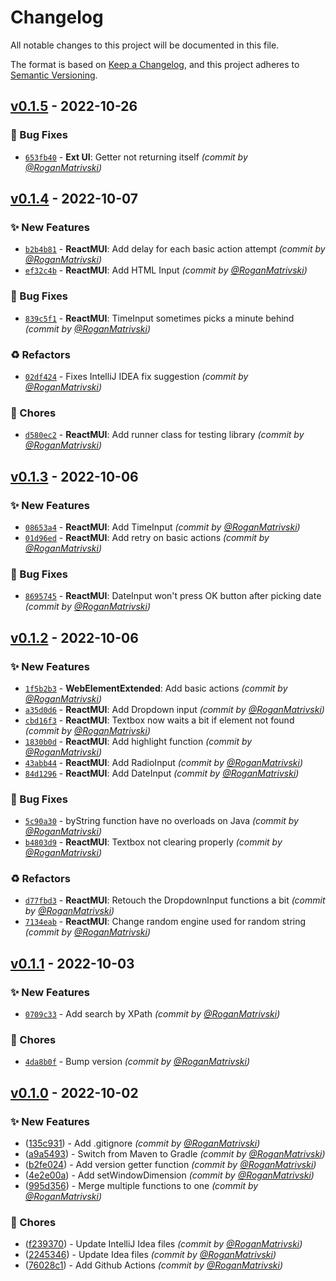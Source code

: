 # Changelog
All notable changes to this project will be documented in this file.

The format is based on [Keep a Changelog](https://keepachangelog.com/en/1.0.0/),
and this project adheres to [Semantic Versioning](https://semver.org/spec/v2.0.0.html).

## [v0.1.5] - 2022-10-26
### :bug: Bug Fixes
- [`653fb40`](https://github.com/RoganMatrivski/AutalonDriver-Java/commit/653fb40d357d965a10c92153b28d792ff0e9f348) - **Ext UI**: Getter not returning itself *(commit by [@RoganMatrivski](https://github.com/RoganMatrivski))*


## [v0.1.4] - 2022-10-07
### :sparkles: New Features
- [`b2b4b81`](https://github.com/RoganMatrivski/AutalonDriver-Java/commit/b2b4b818056d44663b09e96f6ac24e5deff78cb4) - **ReactMUI**: Add delay for each basic action attempt *(commit by [@RoganMatrivski](https://github.com/RoganMatrivski))*
- [`ef32c4b`](https://github.com/RoganMatrivski/AutalonDriver-Java/commit/ef32c4b5b0948db2ec1f67b2715c99ece60f0126) - **ReactMUI**: Add HTML Input *(commit by [@RoganMatrivski](https://github.com/RoganMatrivski))*

### :bug: Bug Fixes
- [`839c5f1`](https://github.com/RoganMatrivski/AutalonDriver-Java/commit/839c5f1f33fd91464e3303ede94ab28036796e82) - **ReactMUI**: TimeInput sometimes picks a minute behind *(commit by [@RoganMatrivski](https://github.com/RoganMatrivski))*

### :recycle: Refactors
- [`02df424`](https://github.com/RoganMatrivski/AutalonDriver-Java/commit/02df424c1f37afcd413de80df451503c41a24f0f) - Fixes IntelliJ IDEA fix suggestion *(commit by [@RoganMatrivski](https://github.com/RoganMatrivski))*

### :wrench: Chores
- [`d580ec2`](https://github.com/RoganMatrivski/AutalonDriver-Java/commit/d580ec20025a4be86b1930bf0ccf59463030950c) - **ReactMUI**: Add runner class for testing library *(commit by [@RoganMatrivski](https://github.com/RoganMatrivski))*


## [v0.1.3] - 2022-10-06
### :sparkles: New Features
- [`08653a4`](https://github.com/RoganMatrivski/AutalonDriver-Java/commit/08653a4b80e01d9d622ad79bee0442ac9fd9c5f5) - **ReactMUI**: Add TimeInput *(commit by [@RoganMatrivski](https://github.com/RoganMatrivski))*
- [`01d96ed`](https://github.com/RoganMatrivski/AutalonDriver-Java/commit/01d96ed7b9fb90d22b65c75d7590e24b64463a5d) - **ReactMUI**: Add retry on basic actions *(commit by [@RoganMatrivski](https://github.com/RoganMatrivski))*

### :bug: Bug Fixes
- [`8695745`](https://github.com/RoganMatrivski/AutalonDriver-Java/commit/869574527dc6a9c0ca645699a6741e19842cda72) - **ReactMUI**: DateInput won't press OK button after picking date *(commit by [@RoganMatrivski](https://github.com/RoganMatrivski))*


## [v0.1.2] - 2022-10-06
### :sparkles: New Features
- [`1f5b2b3`](https://github.com/RoganMatrivski/AutalonDriver-Java/commit/1f5b2b3a584cdadc22b73df372ad3f00e839ab4b) - **WebElementExtended**: Add basic actions *(commit by [@RoganMatrivski](https://github.com/RoganMatrivski))*
- [`a35d0d6`](https://github.com/RoganMatrivski/AutalonDriver-Java/commit/a35d0d6106485fc5d7374002039cc455054b2b6f) - **ReactMUI**: Add Dropdown input *(commit by [@RoganMatrivski](https://github.com/RoganMatrivski))*
- [`cbd16f3`](https://github.com/RoganMatrivski/AutalonDriver-Java/commit/cbd16f3a318cae55c03f5e69c655dc2255a5ea8d) - **ReactMUI**: Textbox now waits a bit if element not found *(commit by [@RoganMatrivski](https://github.com/RoganMatrivski))*
- [`1830b0d`](https://github.com/RoganMatrivski/AutalonDriver-Java/commit/1830b0d9c59af4d50d04fea4b396ac13cf2ee005) - **ReactMUI**: Add highlight function *(commit by [@RoganMatrivski](https://github.com/RoganMatrivski))*
- [`43abb44`](https://github.com/RoganMatrivski/AutalonDriver-Java/commit/43abb4451f23ac3e52beba3d2f9196d77ccfa797) - **ReactMUI**: Add RadioInput *(commit by [@RoganMatrivski](https://github.com/RoganMatrivski))*
- [`84d1296`](https://github.com/RoganMatrivski/AutalonDriver-Java/commit/84d1296d113c470ced3396f774ede844e725fe20) - **ReactMUI**: Add DateInput *(commit by [@RoganMatrivski](https://github.com/RoganMatrivski))*

### :bug: Bug Fixes
- [`5c90a30`](https://github.com/RoganMatrivski/AutalonDriver-Java/commit/5c90a304a1c0837e7c2d186d7e472e63178775a1) - byString function have no overloads on Java *(commit by [@RoganMatrivski](https://github.com/RoganMatrivski))*
- [`b4803d9`](https://github.com/RoganMatrivski/AutalonDriver-Java/commit/b4803d9a77cd7d1fd14aab3c9d85bf90c1907620) - **ReactMUI**: Textbox not clearing properly *(commit by [@RoganMatrivski](https://github.com/RoganMatrivski))*

### :recycle: Refactors
- [`d77fbd3`](https://github.com/RoganMatrivski/AutalonDriver-Java/commit/d77fbd389ae9281fef3e8a60d3b234099cb2aa86) - **ReactMUI**: Retouch the DropdownInput functions a bit *(commit by [@RoganMatrivski](https://github.com/RoganMatrivski))*
- [`7134eab`](https://github.com/RoganMatrivski/AutalonDriver-Java/commit/7134eab3385d9a028ee0d57ce5c0b9a7c6f46dfc) - **ReactMUI**: Change random engine used for random string *(commit by [@RoganMatrivski](https://github.com/RoganMatrivski))*


## [v0.1.1] - 2022-10-03
### :sparkles: New Features
- [`0709c33`](https://github.com/RoganMatrivski/AutalonDriver-Java/commit/0709c331c7aedcef3327cd2e8e601a5e62c064de) - Add search by XPath *(commit by [@RoganMatrivski](https://github.com/RoganMatrivski))*

### :wrench: Chores
- [`4da8b0f`](https://github.com/RoganMatrivski/AutalonDriver-Java/commit/4da8b0f9609d2b7bd235881c314cdb2024fe9948) - Bump version *(commit by [@RoganMatrivski](https://github.com/RoganMatrivski))*

## [v0.1.0] - 2022-10-02
### :sparkles: New Features
- ([135c931](https://github.com/RoganMatrivski/AutalonDriver-Java/commit/135c931f48ec4c62238c00156278a17cf94d723c)) - Add .gitignore *(commit by [@RoganMatrivski](https://github.com/RoganMatrivski))*
- ([a9a5493](https://github.com/RoganMatrivski/AutalonDriver-Java/commit/a9a549351ba5bd629fcca1f8d03e51919bd4ca90)) - Switch from Maven to Gradle *(commit by [@RoganMatrivski](https://github.com/RoganMatrivski))*
- ([b2fe024](https://github.com/RoganMatrivski/AutalonDriver-Java/commit/b2fe0241d0dbc2dfd4ed8ccc71388601600779df)) - Add version getter function *(commit by [@RoganMatrivski](https://github.com/RoganMatrivski))*
- ([4e2e00a](https://github.com/RoganMatrivski/AutalonDriver-Java/commit/4e2e00abb73b4f21a049de1149216a19a7615f24)) - Add setWindowDimension *(commit by [@RoganMatrivski](https://github.com/RoganMatrivski))*
- ([995d356](https://github.com/RoganMatrivski/AutalonDriver-Java/commit/995d356f2a989156d3167a9c568f3de6445d5edb)) - Merge multiple functions to one *(commit by [@RoganMatrivski](https://github.com/RoganMatrivski))*

### :wrench: Chores
- ([f239370](https://github.com/RoganMatrivski/AutalonDriver-Java/commit/f239370d39fb7b71c14409e0e6b28d4e1f6addb4)) - Update IntelliJ Idea files *(commit by [@RoganMatrivski](https://github.com/RoganMatrivski))*
- ([2245346](https://github.com/RoganMatrivski/AutalonDriver-Java/commit/2245346626fddff811f7eda4539b72566914c096)) - Update Idea files *(commit by [@RoganMatrivski](https://github.com/RoganMatrivski))*
- ([76028c1](https://github.com/RoganMatrivski/AutalonDriver-Java/commit/76028c1d5883446a2e7906c4eaf2c281c3f07795)) - Add Github Actions *(commit by [@RoganMatrivski](https://github.com/RoganMatrivski))*


[v0.1.1]: https://github.com/RoganMatrivski/AutalonDriver-Java/compare/v0.1.0...v0.1.1
[v0.1.0]: https://github.com/RoganMatrivski/AutalonDriver-Java/compare/v0.0.1...v0.1.0

[v0.1.2]: https://github.com/RoganMatrivski/AutalonDriver-Java/compare/v0.1.1...v0.1.2
[v0.1.3]: https://github.com/RoganMatrivski/AutalonDriver-Java/compare/v0.1.2...v0.1.3
[v0.1.4]: https://github.com/RoganMatrivski/AutalonDriver-Java/compare/v0.1.3...v0.1.4
[v0.1.5]: https://github.com/RoganMatrivski/AutalonDriver-Java/compare/v0.1.4...v0.1.5